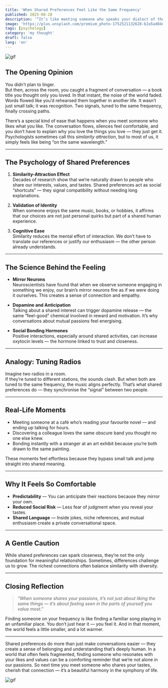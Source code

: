 ```yaml
---
title: 'When Shared Preferences Feel Like the Same Frequency'
published: 2025-08-28
description: '“It’s like meeting someone who speaks your dialect of the soul.”'
image: 'https://plus.unsplash.com/premium_photo-1752521132628-b2a5ad84db1c?w=600&auto=format&fit=crop&q=60&ixlib=rb-4.1.0&ixid=M3wxMjA3fDB8MHxwaG90by1yZWxhdGVkfDI0fHx8ZW58MHx8fHx8'
tags: [psychology]
category: 'my thought'
draft: false 
lang: 'en'
---
```


![gif](https://media.tenor.com/fqG5nlo59QQAAAAM/oshi-no-ko-onk.gif)

## The Opening Opinion

You didn’t plan to linger.  
But then, across the room, you caught a fragment of conversation — a book title you thought only you loved. In that instant, the noise of the world faded. Words flowed like you’d rehearsed them together in another life. It wasn’t just small talk; it was recognition. Two signals, tuned to the same frequency, finally crossing paths.  

There’s a special kind of ease that happens when you meet someone who likes what you like. The conversation flows, silences feel comfortable, and you don’t have to explain why you love the things you love — they just get it.  Psychologists sometimes call this *similarity attraction*, but to most of us, it simply feels like being “on the same wavelength.”

---

## The Psychology of Shared Preferences

1. **Similarity-Attraction Effect**  
   Decades of research show that we’re naturally drawn to people who share our interests, values, and tastes. Shared preferences act as social “shortcuts” — they signal compatibility without needing long explanations.

2. **Validation of Identity**  
   When someone enjoys the same music, books, or hobbies, it affirms that our choices are not just personal quirks but part of a shared human experience.

3. **Cognitive Ease**  
   Similarity reduces the mental effort of interaction. We don’t have to translate our references or justify our enthusiasm — the other person already understands.

---

## The Science Behind the Feeling

- **Mirror Neurons**  
  Neuroscientists have found that when we observe someone engaging in something we enjoy, our brain’s mirror neurons fire as if we were doing it ourselves. This creates a sense of connection and empathy.

- **Dopamine and Anticipation**  
  Talking about a shared interest can trigger dopamine release — the same “feel-good” chemical involved in reward and motivation. It’s why conversations about mutual passions feel energising.

- **Social Bonding Hormones**  
  Positive interactions, especially around shared activities, can increase oxytocin levels — the hormone linked to trust and closeness.

---

## Analogy: Tuning Radios

Imagine two radios in a room.  
If they’re tuned to different stations, the sounds clash. But when both are tuned to the same frequency, the music aligns perfectly. That’s what shared preferences do — they synchronise the “signal” between two people.

---

## Real-Life Moments

- Meeting someone at a café who’s reading your favourite novel — and ending up talking for hours.  
- Discovering a colleague loves the same obscure band you thought no one else knew.  
- Bonding instantly with a stranger at an art exhibit because you’re both drawn to the same painting.

These moments feel effortless because they bypass small talk and jump straight into shared meaning.

---

## Why It Feels So Comfortable

- **Predictability** — You can anticipate their reactions because they mirror your own.  
- **Reduced Social Risk** — Less fear of judgment when you reveal your tastes.  
- **Shared Language** — Inside jokes, niche references, and mutual enthusiasm create a private conversational space.

---

## A Gentle Caution

While shared preferences can spark closeness, they’re not the only foundation for meaningful relationships. Sometimes, differences challenge us to grow. The richest connections often balance similarity with diversity.

---

## Closing Reflection

> *“When someone shares your passions, it’s not just about liking the same things — it’s about feeling seen in the parts of yourself you value most.”*

Finding someone on your frequency is like finding a familiar song playing in an unfamiliar place. You don’t just hear it — you feel it. And in that moment, the world feels a little smaller, and a lot warmer.

---

Shared preferences do more than just make conversations easier — they create a sense of belonging and understanding that’s deeply human. In a world that often feels fragmented, finding someone who resonates with your likes and values can be a comforting reminder that we’re not alone in our passions. So next time you meet someone who shares your tastes, cherish that connection — it’s a beautiful harmony in the symphony of life.

![gif](https://media.tenor.com/qJnjTod_34oAAAAm/anime-grabby.webp)

